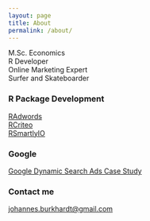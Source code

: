 ```yaml
---
layout: page
title: About
permalink: /about/
---
```


M.Sc. Economics  
R Developer  
Online Marketing Expert  
Surfer and Skateboarder

### R Package Development

[RAdwords](https://github.com/jburkhardt/RAdwords)  
[RCriteo](https://github.com/jburkhardt/RCriteo)  
[RSmartlyIO](https://github.com/rstats-lab/RSmartlyIO)  

### Google

[Google Dynamic Search Ads Case Study](https://storage.googleapis.com/support-kms-prod/SNP_A9FDD4D92EA2A32DD341807F7911B06E9216_3248210_en_v0)

### Contact me

[johannes.burkhardt@gmail.com](johannes.burkhardt@gmail.com)